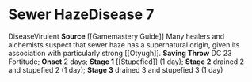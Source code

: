 ﻿---
id: '11'
level: '7'
name: Sewer Haze
onset: 2 days
rarity: Common
saving_throw: DC 23 Fortitude
school: null
source: '[[DATABASE/source/Gamemastery Guide|Gamemastery Guide]]'
stage: 'Stage 1: stupefied 2 (1 day)Stage 2: drained 2 and stupefied 2 (1 day)Stage
  3: drained 3 and stupefied 3 (1 day)'
trait:
- '[[DATABASE/trait/Disease|Disease]]'
- '[[DATABASE/trait/Virulent|Virulent]]'
type: Disease

---
# Sewer Haze<span class="item-type">Disease 7</span>

<span class="item-trait">Disease</span><span class="item-trait">Virulent</span>
**Source** [[Gamemastery Guide]]
Many healers and alchemists suspect that sewer haze has a supernatural origin, given its association with particularly strong [[Otyugh]].
**Saving Throw** DC 23 Fortitude; **Onset** 2 days; **Stage 1** [[Stupefied]] (1 day); **Stage 2** drained 2 and stupefied 2 (1 day); **Stage 3** drained 3 and stupefied 3 (1 day)